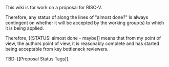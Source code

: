 This wiki is for work on a proposal for RISC-V.

Therefore, any status of along the lines of "almost done?" Is always contingent on whether it will be accepted by the working group(s) to which it is being applied.

Therefore, [[STATUS: almost done - maybe]] means that from my point of view, the authors point of view, it is reasonably complete and has started being acceptable from key bottleneck reviewers.

TBD: [[Proposal Status Tags]].